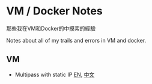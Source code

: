 # VM / Docker Notes

那些我在VM和Docker的中摸索的經驗

Notes about all of my trails and errors in VM and docker.

## VM
- Multipass with static IP [EN](MultipassStaticIpEN.md), [中文](MultipassStaticIpCN.md)